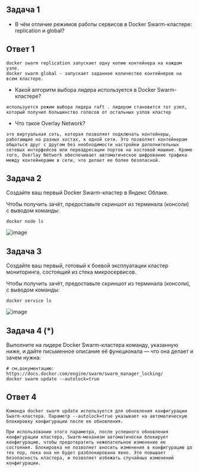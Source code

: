 
## Задача 1



- В чём отличие режимов работы сервисов в Docker Swarm-кластере: replication и global?

## Ответ 1
```
docker swarm replication запускает одну копию контейнера на каждом узле.
docker swarm global - запускает заданное количество контейнеров на всем кластере.
```

- Какой алгоритм выбора лидера используется в Docker Swarm-кластере?
```
используется режим выбора лидера raft . лидером становится тот узел, который получил большинство голосов от остальных узлов кластер
```
- Что такое Overlay Network?
```
это виртуальная сеть, которая позволяет подключать контейнеры, работающие на разных хостах, к одной сети. Это позволяет контейнерам общаться друг с другом без необходимости настройки дополнительных сетевых интерфейсов или переадресации портов на хостовой машине. Кроме того, Overlay Network обеспечивает автоматическое шифрование трафика между контейнерами в сети, что делает ее более безопасной.
```

## Задача 2

Создайте ваш первый Docker Swarm-кластер в Яндекс Облаке.

Чтобы получить зачёт, предоставьте скриншот из терминала (консоли) с выводом команды:
```
docker node ls
```
![image](https://github.com/djohnii/devops-netology/assets/91311426/3d8dd223-825d-4bfa-8960-05819d12b14e)


## Задача 3

Создайте ваш первый, готовый к боевой эксплуатации кластер мониторинга, состоящий из стека микросервисов.

Чтобы получить зачёт, предоставьте скриншот из терминала (консоли), с выводом команды:
```
docker service ls
```
![image](https://github.com/djohnii/devops-netology/assets/91311426/51d3c6ee-e5fc-4e0c-b0fd-6ccdae8e053c)

## Задача 4 (*)

Выполните на лидере Docker Swarm-кластера команду, указанную ниже, и дайте письменное описание её функционала — что она делает и зачем нужна:
```
# см.документацию: https://docs.docker.com/engine/swarm/swarm_manager_locking/
docker swarm update --autolock=true
```
## Ответ 4
```
Команда docker swarm update используется для обновления конфигурации Swarm-кластера. Параметр --autolock=true указывает на автоматическую блокировку конфигурации после ее обновления.

При использовании этого параметра, после успешного обновления конфигурации кластера, Swarm-механизм автоматически блокирует конфигурацию, чтобы предотвратить нежелательное изменение ее состояния. Блокировка не позволяет вносить изменения в конфигурацию до тех пор, пока она не будет разблокирована явно. Это повышает безопасность кластера, и позволяет избежать случайных изменений конфигурации.

```
